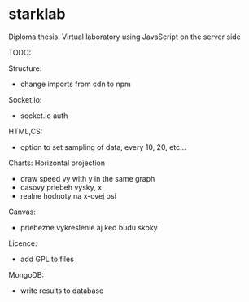 # starklab
Diploma thesis: Virtual laboratory using JavaScript on the server side

TODO:

Structure:
- change imports from cdn to npm

Socket.io:
- socket.io auth

HTML,CS:
- option to set sampling of data, every 10, 20, etc...

Charts:
Horizontal projection
- draw speed vy with y in the same graph
- casovy priebeh vysky, x
- realne hodnoty na x-ovej osi

Canvas:
- priebezne vykreslenie aj ked budu skoky

Licence:
- add GPL to files

MongoDB:
- write results to database